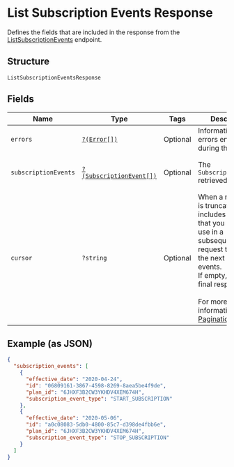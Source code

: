 
# List Subscription Events Response

Defines the fields that are included in the response from the
[ListSubscriptionEvents](/doc/apis/subscriptions.md#list-subscription-events)
endpoint.

## Structure

`ListSubscriptionEventsResponse`

## Fields

| Name | Type | Tags | Description | Getter | Setter |
|  --- | --- | --- | --- | --- | --- |
| `errors` | [`?(Error[])`](/doc/models/error.md) | Optional | Information about errors encountered during the request. | getErrors(): ?array | setErrors(?array errors): void |
| `subscriptionEvents` | [`?(SubscriptionEvent[])`](/doc/models/subscription-event.md) | Optional | The `SubscriptionEvents` retrieved. | getSubscriptionEvents(): ?array | setSubscriptionEvents(?array subscriptionEvents): void |
| `cursor` | `?string` | Optional | When a response is truncated, it includes a cursor that you can<br>use in a subsequent request to fetch the next set of events.<br>If empty, this is the final response.<br><br>For more information, see [Pagination](https://developer.squareup.com/docs/working-with-apis/pagination). | getCursor(): ?string | setCursor(?string cursor): void |

## Example (as JSON)

```json
{
  "subscription_events": [
    {
      "effective_date": "2020-04-24",
      "id": "06809161-3867-4598-8269-8aea5be4f9de",
      "plan_id": "6JHXF3B2CW3YKHDV4XEM674H",
      "subscription_event_type": "START_SUBSCRIPTION"
    },
    {
      "effective_date": "2020-05-06",
      "id": "a0c08083-5db0-4800-85c7-d398de4fbb6e",
      "plan_id": "6JHXF3B2CW3YKHDV4XEM674H",
      "subscription_event_type": "STOP_SUBSCRIPTION"
    }
  ]
}
```

